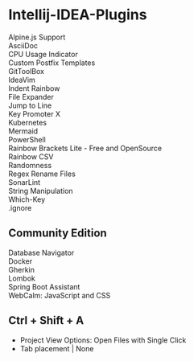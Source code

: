 # Intellij-IDEA-Plugins
Alpine.js Support  
AsciiDoc  
CPU Usage Indicator  
Custom Postfix Templates  
GitToolBox  
IdeaVim  
Indent Rainbow  
File Expander  
Jump to Line  
Key Promoter X  
Kubernetes  
Mermaid  
PowerShell  
Rainbow Brackets Lite - Free and OpenSource  
Rainbow CSV  
Randomness  
Regex Rename Files  
SonarLint  
String Manipulation  
Which-Key  
.ignore  
## Community Edition
Database Navigator  
Docker  
Gherkin  
Lombok  
Spring Boot Assistant  
WebCalm: JavaScript and CSS  

## Ctrl + Shift + A
- Project View Options: Open Files with Single Click
- Tab placement | None 
